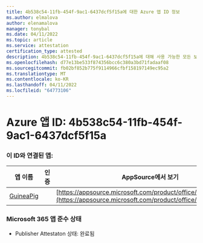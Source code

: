 ```yaml
---
title: 4b538c54-11fb-454f-9ac1-6437dcf5f15a에 대한 Azure 앱 ID 정보
ms.author: elmalova
author: elenamalova
manager: tonybal
ms.date: 04/11/2022
ms.topic: article
ms.service: attestation
certification_type: attested
description: 4b538c54-11fb-454f-9ac1-6437dcf5f15a에 대해 사용 가능한 모든 보안 및 규정 준수 정보입니다.
ms.openlocfilehash: d77e13be533f874356bcc6c380a3bd71fadaaf08
ms.sourcegitcommit: fb02bf852b775f9114966cfbf158197149ec95a2
ms.translationtype: MT
ms.contentlocale: ko-KR
ms.lasthandoff: 04/11/2022
ms.locfileid: "64773106"
---
```

# <a name="azure-app-id-4b538c54-11fb-454f-9ac1-6437dcf5f15a"></a>Azure 앱 ID: 4b538c54-11fb-454f-9ac1-6437dcf5f15a


### <a name="apps-associated-with-this-id"></a>이 ID와 연결된 앱:
| **앱 이름** | **인증** | **AppSource에서 보기** |
|--------------|---------------|-----------------------|
| [GuineaPig](../forward/WA200003486.md) |  | [https://appsource.microsoft.com/product/office/WA200003486](https://appsource.microsoft.com/product/office/WA200003486) |

### <a name="microsoft-365-app-compliance-status"></a>Microsoft 365 앱 준수 상태
- Publisher Attestaton 상태: 완료됨
